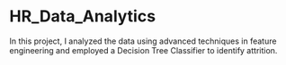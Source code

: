 # HR_Data_Analytics
In this project, I analyzed the data using advanced techniques in feature engineering and employed a Decision Tree Classifier to identify attrition.
